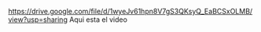 https://drive.google.com/file/d/1wyeJv61hpn8V7gS3QKsyQ_EaBCSxOLMB/view?usp=sharing
Aqui esta el video
